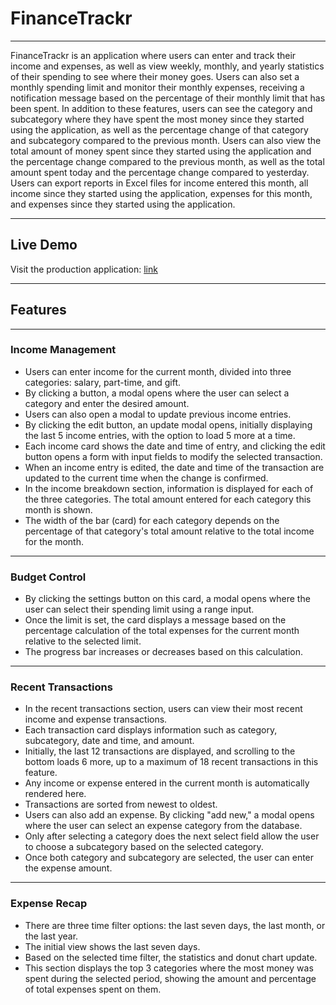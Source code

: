 # FinanceTrackr

---

FinanceTrackr is an application where users can enter and track their income and expenses, as well as view weekly, monthly, and yearly statistics of their spending to see where their money goes. Users can also set a monthly spending limit and monitor their monthly expenses, receiving a notification message based on the percentage of their monthly limit that has been spent. In addition to these features, users can see the category and subcategory where they have spent the most money since they started using the application, as well as the percentage change of that category and subcategory compared to the previous month. Users can also view the total amount of money spent since they started using the application and the percentage change compared to the previous month, as well as the total amount spent today and the percentage change compared to yesterday. Users can export reports in Excel files for income entered this month, all income since they started using the application, expenses for this month, and expenses since they started using the application.

---

## Live Demo

Visit the production application: [link](#)

---

## Features

---

### Income Management

- Users can enter income for the current month, divided into three categories: salary, part-time, and gift.
- By clicking a button, a modal opens where the user can select a category and enter the desired amount.
- Users can also open a modal to update previous income entries.
- By clicking the edit button, an update modal opens, initially displaying the last 5 income entries, with the option to load 5 more at a time.
- Each income card shows the date and time of entry, and clicking the edit button opens a form with input fields to modify the selected transaction.
- When an income entry is edited, the date and time of the transaction are updated to the current time when the change is confirmed.
- In the income breakdown section, information is displayed for each of the three categories. The total amount entered for each category this month is shown.
- The width of the bar (card) for each category depends on the percentage of that category's total amount relative to the total income for the month.

---

### Budget Control

- By clicking the settings button on this card, a modal opens where the user can select their spending limit using a range input.
- Once the limit is set, the card displays a message based on the percentage calculation of the total expenses for the current month relative to the selected limit.
- The progress bar increases or decreases based on this calculation.

---

### Recent Transactions

- In the recent transactions section, users can view their most recent income and expense transactions.
- Each transaction card displays information such as category, subcategory, date and time, and amount.
- Initially, the last 12 transactions are displayed, and scrolling to the bottom loads 6 more, up to a maximum of 18 recent transactions in this feature.
- Any income or expense entered in the current month is automatically rendered here.
- Transactions are sorted from newest to oldest.
- Users can also add an expense. By clicking "add new," a modal opens where the user can select an expense category from the database.
- Only after selecting a category does the next select field allow the user to choose a subcategory based on the selected category.
- Once both category and subcategory are selected, the user can enter the expense amount.

---

### Expense Recap

- There are three time filter options: the last seven days, the last month, or the last year.
- The initial view shows the last seven days.
- Based on the selected time filter, the statistics and donut chart update.
- This section displays the top 3 categories where the most money was spent during the selected period, showing the amount and percentage of total expenses spent on them.
